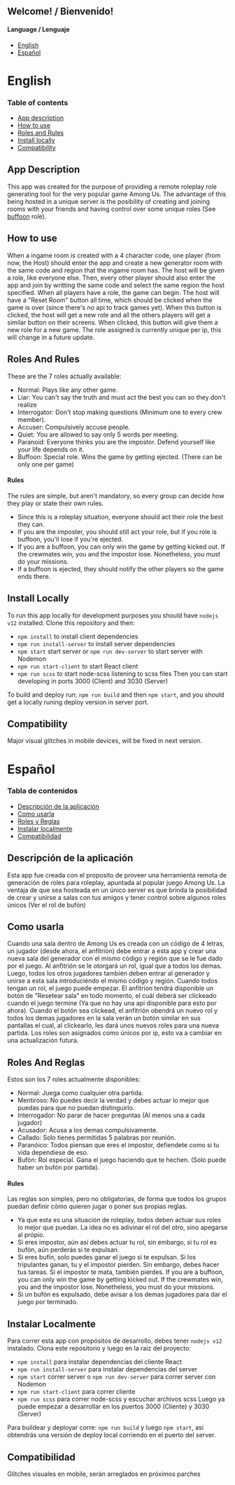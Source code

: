 ## Welcome! / Bienvenido!

#### Language / Lenguaje
- [English](#english)
- [Español](#español)

# English

### Table of contents
- [App description](#descriptionEN)
- [How to use](#usageEN)
- [Roles and Rules](#rulesEN)
- [Install locally](#installEN)
- [Compatibility](#compatibilityEN)


## App Description
This app was created for the purpose of providing a remote roleplay role generating tool for the very popular game Among Us. The advantage of this being hosted in a unique server is the posibility of creating and joining rooms with your friends and having control over some unique roles (See [buffoon](#buffoon) role).

## How to use
When a ingame room is created with a 4 character code, one player (from now, the Host) should enter the app and create a new generator room with the same code and region that the ingame room has. The host will be given a role, like everyone else. Then, every other player should also enter the app and join by writting the same code and select the same region the host specified. When all players have a role, the game can begin. The host will have a "Reset Room" button all time, which should be clicked when the game is over (since there's no api to track games yet). When this button is clicked, the host will get a new role and all the others players will get a similar button on their screens. When clicked, this button will give them a new role for a new game. 
The role assigned is currently unique per ip, this will change in a future update.

## Roles And Rules
These are the 7 roles actually available:
- Normal: Plays like any other game.
- Liar: You can't say the truth and must act the best you can so they don't realize
- Interrogator: Don't stop making questions (Minimum one to every crew member).
- Accuser: Compulsively accuse people.
- Quiet: You are allowed to say only 5 words per meeting.
- Paranoid: Everyone thinks you are the impostor. Defend yourself like your life depends on it.
- Buffoon: Special role. Wins the game by getting ejected. (There can be only one per game)

#### Rules
The rules are simple, but aren't mandatory, so every group can decide how they play or state their own rules. 
- Since this is a roleplay situation, everyone should act their role the best they can.
- If you are the imposter, you should still act your role, but if you role is buffoon, you'll lose if you're ejected.
- If you are a buffoon, you can only win the game by getting kicked out. If the crewmates win, you and the impostor lose. Nonetheless, you must do your missions.
- If a buffoon is ejected, they should notify the other players so the game ends there.

## Install Locally
To run this app locally for development purposes you should have `nodejs v12` installed. Clone this repository and then:
- `npm install` to install client dependencies
- `npm run install-server` to install server dependencies
- `npm start` start server or `npm run dev-server` to start server with Nodemon
- `npm run start-client` to start React client
- `npm run scss` to start node-scss listening to scss files
Then you can start developing in ports 3000 (Client) and 3030 (Server)

To build and deploy run:
`npm run build` and then `npm start`, and you should get a locally runing deploy version in server port.

## Compatibility
Major visual glitches in mobile devices, will be fixed in next version.

# Español

### Tabla de contenidos
- [Descripción de la aplicación](#descriptionES)
- [Como usarla](#usageES)
- [Roles y Reglas](#rulesES)
- [Instalar localmente](#installES)
- [Compatibilidad](#compatibilityES)


## Descripción de la aplicación
Esta app fue creada con el proposito de proveer una herramienta remota de generación de roles para roleplay, apuntada al popular juego Among Us. La ventaja de que sea hosteada en un único server es que brinda la posibilidad de crear y unirse a salas con tus amigos y tener control sobre algunos roles únicos (Ver el rol de bufón)

## Como usarla
Cuando una sala dentro de Among Us es creada con un código de 4 letras, un jugador (desde ahora, el anfitrión) debe entrar a esta app y crear una nueva sala del generador con el mismo código y región que se le fue dado por el juego. Al anfitrión se le otorgará un rol, igual que a todos los demas. Luego, todos los otros jugadores también deben entrar al generador y unirse a esta sala introduciéndo el mísmo código y región. Cuando todos tengan un rol, el juego puede empezar. El anfitrion tendrá disponible un botón de "Resetear sala" en todo momento, el cuál deberá ser clickeado cuando el juego termine (Ya que no hay una api disponible para esto por ahora). Cuando el botón sea clickead, el anfitrión obendrá un nuevo rol y todos los demas jugadores en la sala verán un botón similar en sus pantallas el cual, al clickearlo, les dará unos nuevos roles para una nueva partida. Los roles son asignados como únicos por ip, esto va a cambiar en una actualización futura.

## Roles And Reglas
Estos son los 7 roles actualmente disponibles:
- Normal: Juega como cualquier otra partida.
- Mentiroso: No puedes decir la verdad y debes actuar lo mejor que puedas para que no puedan distinguirlo.
- Interrogador: No parar de hacer preguntas (Al menos una a cada jugador)
- Acusador: Acusa a los demas compulsivamente.
- Callado: Solo tienes permitidas 5 palabras por reunión.
- Paranóico: Todos piensan que eres el impostor, defiendete como si tu vida dependiese de eso.
- Bufón: Rol especial. Gana el juego haciendo que te hechen. (Solo puede haber un bufón por partida).

#### Rules
Las reglas son simples, pero no obligatorias, de forma que todos los grupos puedan definir cómo quieren jugar o poner sus propias reglas.
- Ya que esta es una situación de roleplay, todos deben actuar sus roles lo mejor que puedan. La idea no es adivinar el rol del otro, sino apegarse al própio.
- Si eres impostor, aún así debes actuar tu rol, sin embargo, si tu rol es bufón, aún perderás si te expulsan. 
- Si eres bufín, solo puedes ganar el juego si te expulsan. Si los tripulantes ganan, tu y el impostor pierden. Sin embargo, debes hacer tus tareas. Si el impostor te mata, también pierdes.
If you are a buffoon, you can only win the game by getting kicked out. If the crewmates win, you and the impostor lose. Nonetheless, you must do your missions.
- Si un bufón es expulsado, debe avisar a los demas jugadores para dar el juego por terminado.

## Instalar Localmente
Para correr esta app con propósitos de desarrollo, debes tener `nodejs v12` instalado. Clona este repositorio y luego en la raíz del proyecto:
- `npm install` para instalar dependencias del cliente React
- `npm run install-server` para instalar dependencias del server
- `npm start` correr server o `npm run dev-server` para correr server con Nodemon
- `npm run start-client` para correr cliente
- `npm run scss` para correr node-scss y escuchar archivos scss
Luego ya puede empezar a desarrollar en los puertos 3000 (Cliente) y 3030 (Server)

Para buildear y deployar corre:
`npm run build` y luego `npm start`, asi obtendrás una versión de deploy local corriendo en el puerto del server.

## Compatibilidad
Glitches visuales en mobile, serán arreglados en próximos parches
